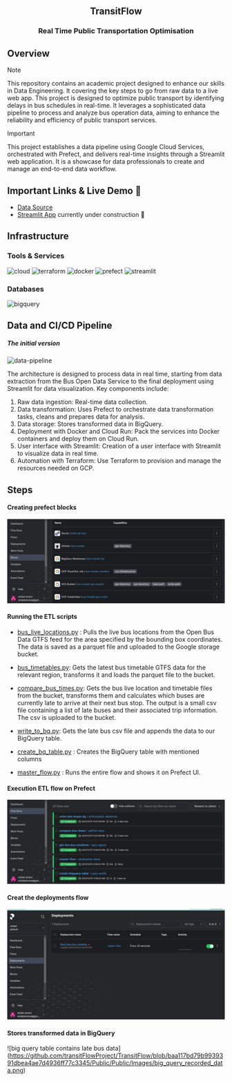 <h2 align="center">TransitFlow</h2>
<h3 align="center">Real Time Public Transportation Optimisation</h3>

## Overview

> [!NOTE]
> This repository contains an academic project designed to enhance our skills in Data Engineering. It covering the key steps to go from raw data to a live web app. This project is designed to optimize public transport by identifying delays in bus schedules in real-time. It leverages a sophisticated data pipeline to process and analyze bus operation data, aiming to enhance the reliability and efficiency of public transport services.

> [!IMPORTANT] 
> This project establishes a data pipeline using Google Cloud Services, orchestrated with Prefect, and delivers real-time insights through a Streamlit web application. It is a showcase for data professionals to create and manage an end-to-end data workflow.

## Important Links & Live Demo 🚀

- [Data Source](https://data.bus-data.dft.gov.uk/)
- [Streamlit App](#) currently under construction 🔨

## Infrastructure

### Tools & Services

![cloud](https://img.shields.io/badge/Google_Cloud-4285F4?style=flat-square&logo=googlecloud&logoColor=white) ![terraform](https://img.shields.io/badge/Terraform-844FBA?style=flat-square&logo=terraform&logoColor=white) ![docker](https://img.shields.io/badge/Docker-2496ED?style=flat-square&logo=docker&logoColor=white) ![prefect](https://img.shields.io/badge/-Prefect-070E10?style=flat-square&logo=prefect) ![streamlit](https://img.shields.io/badge/Streamlit-FF4B4B?style=flat-square&logo=streamlit&logoColor=white)

### Databases

![bigquery](https://img.shields.io/badge/BigQuery-669DF6?style=flat-square&logo=googlebigquery&logoColor=white)

## Data and CI/CD Pipeline

##### The initial version

![data-pipeline](https://storage.googleapis.com/bus_tracker_files/init_architecture.png)

The architecture is designed to process data in real time, starting from data extraction from the Bus Open Data Service to the final deployment using Streamlit for data visualization. Key components include:

1. Raw data ingestion: Real-time data collection.
2. Data transformation: Uses Prefect to orchestrate data transformation tasks, cleans and prepares data for analysis.
3. Data storage: Stores transformed data in BigQuery.
4. Deployment with Docker and Cloud Run: Pack the services into Docker containers and deploy them on Cloud Run.
5. User interface with Streamlit: Creation of a user interface with Streamlit to visualize data in real time.
6. Automation with Terraform: Use Terraform to provision and manage the resources needed on GCP.



## Steps

#### Creating prefect blocks

![Prefect blocks](https://github.com/transitFlowProject/TransitFlow/blob/dde07f10f782005cfcf776d3d2900ae0cf98a338/Public/Public/Images/creat_prefect_blocks.png)

#### Running the ETL scripts 
- [bus_live_locations.py](https://github.com/transitFlowProject/TransitFlow/blob/1644646cd21fe61d5513d76f28e137412629506c/ETL/bus_live_locations.py) : Pulls the live bus locations from the Open Bus Data GTFS feed for the area specified by the bounding box coordinates. The data is saved as a parquet file and uploaded to the Google storage bucket.

- [bus_timetables.py](https://github.com/transitFlowProject/TransitFlow/blob/1644646cd21fe61d5513d76f28e137412629506c/ETL/bus_timetables.py): Gets the latest bus timetable GTFS data for the relevant region, transforms it and loads the parquet file to the bucket.

- [compare_bus_times.py](https://github.com/transitFlowProject/TransitFlow/blob/1644646cd21fe61d5513d76f28e137412629506c/ETL/compare_bus_times.py): Gets the bus live location and timetable files from the bucket, transforms them and calculates which buses are currently late to arrive at their next bus stop. The output is a small csv file containing a list of late buses and their associated trip information. The csv is uploaded to the bucket.

- [write_to_bq.py](https://github.com/transitFlowProject/TransitFlow/blob/1644646cd21fe61d5513d76f28e137412629506c/ETL/write_to_bq.py): Gets the late bus csv file and appends the data to our BigQuery table.

- [create_bq_table.py](https://github.com/transitFlowProject/TransitFlow/blob/1644646cd21fe61d5513d76f28e137412629506c/ETL/create_bq_table.py) : Creates the BigQuery table with mentioned columns

- [master_flow.py](https://github.com/transitFlowProject/TransitFlow/blob/1644646cd21fe61d5513d76f28e137412629506c/ETL/master_flow.py) : Runs the entire flow and shows it on Prefect UI.

#### Execution ETL flow on Prefect
![ETL flow execution with Prefect](https://github.com/transitFlowProject/TransitFlow/blob/e01e46db37d70848a63d4ffcb9fffbae118e03b3/Public/Public/Images/exucution_ETL_flow.png)

#### Creat the deployments flow 

![Created the deployments to manage flow scheduling](https://github.com/transitFlowProject/TransitFlow/blob/0bf195e368d1e7e0137005d9cc6b17371426d861/Public/Public/Images/Prefect_deployement_flow.png)

#### Stores transformed data in BigQuery
![big query table contains late bus data]
(https://github.com/transitFlowProject/TransitFlow/blob/baa117bd79b9939391dbea4ae7d4936ff77c3345/Public/Public/Images/big_query_recorded_data.png)
